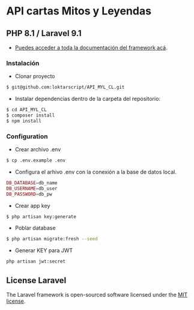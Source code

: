
# API cartas Mitos y Leyendas

## PHP 8.1 / Laravel 9.1

- [Puedes acceder a toda la documentación del framework acá](https://laravel.com/docs/9.x).

### Instalación

* Clonar proyecto

```sh
$ git@github.com:loktarscript/API_MYL_CL.git
```

* Instalar dependencias dentro de la carpeta del repositorio:

```sh
$ cd API_MYL_CL
$ composer install
$ npm install
```

### Configuration

* Crear archivo .env
```sh
$ cp .env.example .env
```

* Configura el arhivo .env con la conexión a la base de datos local.
```php
DB_DATABASE=db_name
DB_USERNAME=db_user
DB_PASSWORD=db_pw
```

* Crear app key
```sh
$ php artisan key:generate
```

* Poblar database
 ```sh
$ php artisan migrate:fresh --seed
```

* Generar KEY para JWT
```sh
php artisan jwt:secret
```


## License Laravel

The Laravel framework is open-sourced software licensed under the [MIT license](https://opensource.org/licenses/MIT).
